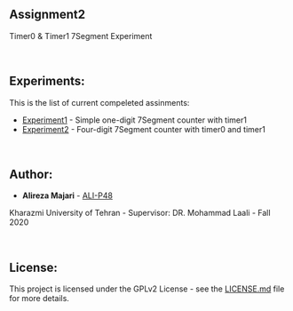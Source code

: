 ## Assignment2
Timer0 & Timer1 7Segment Experiment



‌
## Experiments:
This is the list of current compeleted assinments:
* [Experiment1](https://github.com/ALI-P48/MicroprocessorLab/blob/main/Assignment2-Timers/) - Simple one-digit 7Segment counter with timer1
* [Experiment2](https://github.com/ALI-P48/MicroprocessorLab/blob/main/Assignment2-Timers/) - Four-digit 7Segment counter with timer0 and timer1


‌
## Author:

* **Alireza Majari** - [ALI-P48](https://github.com/ALI-P48)

Kharazmi University of Tehran - Supervisor: DR. Mohammad Laali - Fall 2020


‌
## License:

This project is licensed under the GPLv2 License - see the [LICENSE.md](https://github.com/ALI-P48/MicroprocessorLab/blob/main/LICENSE) file for more details.
